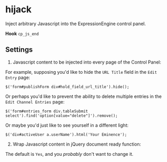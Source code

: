 hijack
======

Inject arbitrary Javascript into the ExpressionEngine control panel.

**Hook** `cp_js_end`

Settings
--------

1. Javascript content to be injected into every page of the Control Panel:

For example, supposing you'd like to hide the `URL Title` field in the `Edit Entry` page:

    $('form#publishForm div#hold_field_url_title').hide();

Or perhaps you'd like to prevent the ability to delete multiple entries in the `Edit Channel Entries` page:

    $('form#entries_form div.tableSubmit select').find('option[value="delete"]').remove();

Or maybe you'd just like to see yourself in a different light:

    $('div#activeUser a.userName').html('Your Eminence');

2. Wrap Javascript content in jQuery document ready function:

The default is `Yes`, and you *probably* don't want to change it.
